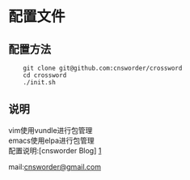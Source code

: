 配置文件
=========

配置方法
--------    

```
    git clone git@github.com:cnsworder/crossword  
    cd crossword
    ./init.sh
 ```
   

说明
-----

  vim使用vundle进行包管理  
  emacs使用elpa进行包管理  
  配置说明:[cnsworder Blog] [1]   
  
mail:[cnsworder@gmail.com](mailto:cnsowrder@gmail.com)

[1]: http://blog.csdn.net/cnsword  "Blog"
